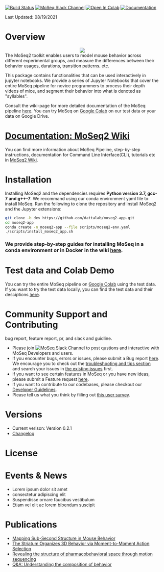 [![Build Status](https://app.travis-ci.com/dattalab/moseq2-app.svg?token=ptXpSa3Fp9PKqkxJDkDr&branch=dev)](https://app.travis-ci.com/dattalab/moseq2-app)
[![MoSeq Slack Channel](https://img.shields.io/badge/slack-MoSeq-blue.svg?logo=slack)](https://moseqworkspace.slack.com)
[![Open In Colab](https://colab.research.google.com/assets/colab-badge.svg)](https://colab.research.google.com/drive/1XPHHifxcxChBFeDGgSmjllFdpQaZ4z9d?usp=sharing)
[![Documentation](https://img.shields.io/badge/docs-GitHub%20Wiki-blue)](https://github.com/dattalab/moseq2-app/wiki)

Last Updated: 08/19/2021

# Overview
<center><img src="https://drive.google.com/uc?export=view&id=1kHdmkBx_XlueTJocREDx4YeHGrjfYKJv"></center>
<!---Need to check the moseq pipeline image and see if there is any copy right issue. We could/probably should make our own-->
The MoSeq2 toolkit enables users to model mouse behavior across different experimental groups, and
measure the differences between their behavior usages, durations, transition patterns. etc.

This package contains functionalities that can be used interactively in jupyter notebooks. 
We provide a series of Jupyter Notebooks that cover the entire MoSeq pipeline for novice 
programmers to process their depth videos of mice, and segment their behavior into what is denoted as "syllables".

<!---
All colab notebooks right now are temporary shared from my Google drive. 
Users will get the "click one link and everything works" experience once the notebooks are public on Github. 
--> 
Consult the wiki-page for more detailed documentation of the MoSeq pipeline [here](https://github.com/dattalab/moseq2-app/wiki).
You can try MoSeq on [Google Colab](https://colab.research.google.com/drive/1XPHHifxcxChBFeDGgSmjllFdpQaZ4z9d?usp=sharing) on our test data or your data on Google Drive.

# [Documentation: MoSeq2 Wiki](https://github.com/dattalab/moseq2-app/wiki)
You can find more information about MoSeq Pipeline, step-by-step instructions, documentation for Command Line Interface(CLI), tutorials etc in [MoSeq2 Wiki](https://github.com/dattalab/moseq2-app/wiki).

# Installation
Installing MoSeq2 and the dependencies requires **Python version 3.7, gcc-7 and g++-7**. We recommand using our conda environment yaml file to install MoSeq. Run the following to clone the repository and install MoSeq2 and the Jupyter extensions:
<!---Current branch is dev but will update that to release later.-->
```bash
git clone -b dev https://github.com/dattalab/moseq2-app.git
cd moseq2-app
conda create -n moseq2-app --file scripts/moseq2-env.yaml
./scripts/install_moseq2_app.sh
```
### We provide step-by-step guides for installing MoSeq in a conda environment or in Docker in the wiki [here](https://github.com/dattalab/moseq2-app/wiki/MoSeq2-Installation).

# Test data and Colab Demo
You can try the entire MoSeq pipeline on [Google Colab](https://colab.research.google.com/drive/1XPHHifxcxChBFeDGgSmjllFdpQaZ4z9d?usp=sharing) using the test data. 
If you want to try the test data locally, you can find the test data and their desciptions [here](https://github.com/dattalab/moseq2-app/wiki/Download-Test-Data). 
<!---Maybe put some crowd movies here?-->

# Community Support and Contributing
bug report, feature report, pr, and slack and guidline.
- Please join [![MoSeq Slack Channel](https://img.shields.io/badge/slack-MoSeq-blue.svg?logo=slack)](https://moseqworkspace.slack.com) to post qustions and interactive with MoSeq Developers and users.
- If you encounter bugs, errors or issues, please submit a Bug report [here](https://github.com/dattalab/moseq2-app/issues/new/choose). We encourage you to check out the [troubleshooting and tips section](https://github.com/dattalab/moseq2-app/wiki/Troubleshooting-and-Tips) and search your issues in [the existing issues](https://github.com/dattalab/moseq2-app/issues) first.   
- If you want to see certain features in MoSeq or you have new ideas, please submit a Feature request [here](https://github.com/dattalab/moseq2-app/issues/new/choose).
- If you want to contribute to our codebases, please checkout our [Developer Guidelines](https://github.com/dattalab/moseq2-app/wiki/MoSeq-Developer-Guidelines).
- Please tell us what you think by fiiling out [this user survey](https://forms.gle/FbtEN8E382y8jF3p6).

# Versions
<!---The current changelog is really messy, we either remove it entirely or clean it up. We should remove the road map too-->
- Current verison: Version 0.2.1
- [Changelog](https://github.com/dattalab/moseq2-app/wiki/Changelog)

# License
<!---We should probably pick a license-->

# Events & News
<!---Future events, project related news etc-->
- Lorem ipsum dolor sit amet
- consectetur adipiscing elit
- Suspendisse ornare faucibus vestibulum
- Etiam vel elit ac lorem bibendum suscipit

# Publications
<!---I think we have more than just these-->
- [Mapping Sub-Second Structure in Mouse Behavior](http://datta.hms.harvard.edu/wp-content/uploads/2018/01/pub_23.pdf)
- [The Striatum Organizes 3D Behavior via Moment-to-Moment Action Selection](http://datta.hms.harvard.edu/wp-content/uploads/2019/06/Markowitz.final_.pdf)
- [Revealing the structure of pharmacobehavioral space through motion sequencing](https://www.nature.com/articles/s41593-020-00706-3)
- [Q&A: Understanding the composition of behavior](http://datta.hms.harvard.edu/wp-content/uploads/2019/06/Datta-QA.pdf)

